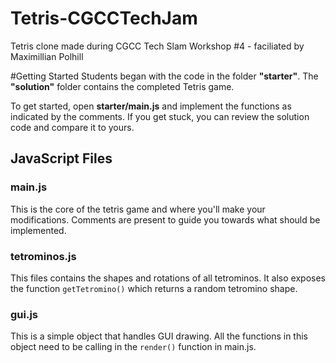 # Tetris-CGCCTechJam
Tetris clone made during CGCC Tech Slam Workshop #4 - faciliated by Maximillian Polhill

#Getting Started
Students began with the code in the folder **"starter"**. The **"solution"** folder contains the completed Tetris game. 

To get started, open **starter/main.js** and implement the functions as indicated by the comments. If you get stuck, you can review the solution code and compare it to yours.


## JavaScript Files
### main.js
This is the core of the tetris game and where you'll make your modifications. Comments are present to guide you towards what should be implemented. 

### tetrominos.js
This files contains the shapes and rotations of all tetrominos. It also exposes the function `getTetromino()` which returns a random tetromino shape. 

### gui.js
This is a simple object that handles GUI drawing. All the functions in this object need to be calling in the `render()` function in main.js.
